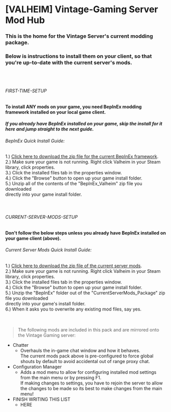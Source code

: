 # [VALHEIM] Vintage-Gaming Server Mod Hub

### This is the home for the Vintage Server's current modding package.
### Below is instructions to install them on your client, so that you're up-to-date with the current server's mods.
<br>
<br>

###### FIRST-TIME-SETUP
#### To install ANY mods on your game, you need BepInEx modding framework installed on your local game client.
#### *If you already have BepInEx installed on your game, skip the install for it here and jump straight to the next guide.* <br>
###### BepInEx Quick Install Guide:


1.) [Click here to download the zip file for the current BepInEx framework](https://github.com/A-gent/VALHEIM-VintageServer-Mod-Hub/releases/download/FirstTimeInstall/BepInEx_Valheim.zip).<br>
2.) Make sure your game is not running. Right click Valheim in your Steam library, click properties.<br>
3.) Click the installed files tab in the properties window.<br>
4.) Click the "Browse" button to open up your game install folder.<br>
5.) Unzip all of the contents of the "BepInEx_Valheim" zip file you downloaded<br>directly into your game install folder.
<br>
<br>
<br>

###### CURRENT-SERVER-MODS-SETUP
#### Don't follow the below steps unless you already have BepInEx installed on your game client (above). <br>
###### Current Server Mods Quick Install Guide:


1.) [Click here to download the zip file of the current server mods](https://github.com/A-gent/VALHEIM-VintageServer-Mod-Hub/releases/download/CurrentServerModsSetup/CurrentServerMods_Package.zip).<br>
2.) Make sure your game is not running. Right click Valheim in your Steam library, click properties.<br>
3.) Click the installed files tab in the properties window.<br>
4.) Click the "Browse" button to open up your game install folder.<br>
5.) Unzip the "BepInEx" folder out of the "CurrentServerMods_Package" zip file you downloaded<br>directly into your game's install folder.<br>
6.) When it asks you to overwrite any existing mod files, say yes.
<br>
<br>
<br>

> The following mods are included in this pack and are mirrored onto the Vintage Gaming server: <br>

- Chatter
  - Overhauls the in-game chat window and how it behaves.<br>The current mods pack above is pre-configured to force global shouts by default to avoid accidental out of range proxy chat.
- Configuration Manager
  - Adds a mod menu to allow for configuring installed mod settings from the main menu or by pressing F1.<br>If making changes to settings, you have to rejoin the server to allow the changes to be made so its best to make changes from the main menu!
- FINISH WRITING THIS LIST
  - HERE
